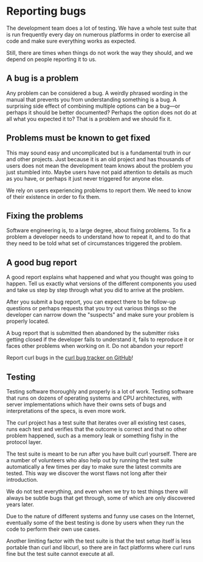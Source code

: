 # Reporting bugs

The development team does a lot of testing. We have a whole test suite that is
run frequently every day on numerous platforms in order to exercise all
code and make sure everything works as expected.

Still, there are times when things do not work the way they should, and we 
depend on people reporting it to us.

## A bug is a problem

Any problem can be considered a bug. A weirdly phrased wording in the manual
that prevents you from understanding something is a bug. A surprising side
effect of combining multiple options can be a bug—or perhaps it should be
better documented? Perhaps the option does not do at all what you expected it
to? That is a problem and we should fix it.

## Problems must be known to get fixed

This may sound easy and uncomplicated but is a fundamental truth in our and
other projects. Just because it is an old project and has thousands of users
does not mean the development team knows about the problem you just stumbled 
into. Maybe users have not paid attention to details as much as you have, or
perhaps it just never triggered for anyone else.

We rely on users experiencing problems to report them. We need to know of 
their existence in order to fix them.

## Fixing the problems

Software engineering is, to a large degree, about fixing problems. To fix a
problem a developer needs to understand how to repeat it, and to do that they
need to be told what set of circumstances triggered the problem.

## A good bug report

A good report explains what happened and what you thought was going to
happen. Tell us exactly what versions of the different components you used and
take us step by step through what you did to arrive at the problem.

After you submit a bug report, you can expect there to be follow-up
questions or perhaps requests that you try out various things so the developer 
can narrow down the "suspects" and make sure your problem is properly located.

A bug report that is submitted then abandoned by the submitter risks getting
closed if the developer fails to understand it, fails to reproduce it or faces
other problems when working on it. Do not abandon your report!

Report curl bugs in the [curl bug tracker on
GitHub](https://github.com/curl/curl/issues)!

## Testing

Testing software thoroughly and properly is a lot of work. Testing software
that runs on dozens of operating systems and CPU architectures, with
server implementations which have their owns sets of bugs and interpretations 
of the specs, is even more work.

The curl project has a test suite that iterates over all existing test cases, 
runs each test and verifies that the outcome is correct and that no other 
problem happened, such as a memory leak or something fishy in the protocol layer.

The test suite is meant to be run after you have built curl yourself. There are 
a number of volunteers who also help out by running the test suite 
automatically a few times per day to make sure the latest commits are tested. 
This way we discover the worst flaws not long after their introduction.

We do not test everything, and even when we try to test things there will always
be subtle bugs that get through, some of which are only discovered years later.

Due to the nature of different systems and funny use cases on the Internet,
eventually some of the best testing is done by users when they run the code to
perform their own use cases.

Another limiting factor with the test suite is that the test setup itself is
less portable than curl and libcurl, so there are in fact platforms where curl
runs fine but the test suite cannot execute at all.
